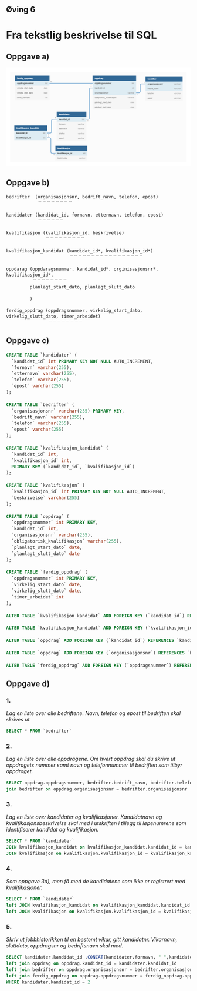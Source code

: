 ## Øving 6
# Fra tekstlig beskrivelse til SQL


## Oppgave a)
![ER modell](./ER_modell.png)

## Oppgave b)

```
bedrifter  (organisasjonsnr, bedrift_navn, telefon, epost)
            ﹉﹉﹉﹉﹉﹉﹉﹉

kandidater (kandidat_id, fornavn, etternavn, telefon, epost)
            ﹉﹉﹉﹉﹉﹉

kvalifikasjon (kvalifikasjon_id, beskrivelse)
               ﹉﹉﹉﹉﹉﹉﹉﹉﹉

kvalifikasjon_kandidat (kandidat_id*, kvalifikasjon_id*)
                        ﹉﹉﹉﹉﹉﹉﹉﹉﹉﹉﹉﹉﹉﹉﹉﹉﹉

oppdarag (oppdaragsnummer, kandidat_id*, orginisasjonsnr*, kvalifikasjon_id*, 
          ﹉﹉﹉﹉﹉﹉﹉﹉
         planlagt_start_dato, planlagt_slutt_dato
         
         )

ferdig_oppdrag (oppdragsnummer, virkelig_start_dato, virkelig_slutt_dato, timer_arbeidet)
                ﹉﹉﹉﹉﹉﹉﹉﹉
```

## Oppgave c)

```sql
CREATE TABLE `kandidater` (
  `kandidat_id` int PRIMARY KEY NOT NULL AUTO_INCREMENT,
  `fornavn` varchar(255),
  `etternavn` varchar(255),
  `telefon` varchar(255),
  `epost` varchar(255)
);

CREATE TABLE `bedrifter` (
  `organisasjonsnr` varchar(255) PRIMARY KEY,
  `bedrift_navn` varchar(255),
  `telefon` varchar(255),
  `epost` varchar(255)
);

CREATE TABLE `kvalifikasjon_kandidat` (
  `kandidat_id` int,
  `kvalifikasjon_id` int,
  PRIMARY KEY (`kandidat_id`, `kvalifikasjon_id`)
);

CREATE TABLE `kvalifikasjon` (
  `kvalifikasjon_id` int PRIMARY KEY NOT NULL AUTO_INCREMENT,
  `beskrivelse` varchar(255)
);

CREATE TABLE `oppdrag` (
  `oppdragsnummer` int PRIMARY KEY,
  `kandidat_id` int,
  `organisasjonsnr` varchar(255),
  `obligatorisk_kvalifikasjon` varchar(255),
  `planlagt_start_dato` date,
  `planlagt_slutt_dato` date
);

CREATE TABLE `ferdig_oppdrag` (
  `oppdragsnummer` int PRIMARY KEY,
  `virkelig_start_dato` date,
  `virkelig_slutt_dato` date,
  `timer_arbeidet` int
);

ALTER TABLE `kvalifikasjon_kandidat` ADD FOREIGN KEY (`kandidat_id`) REFERENCES `kandidater` (`kandidat_id`);

ALTER TABLE `kvalifikasjon_kandidat` ADD FOREIGN KEY (`kvalifikasjon_id`) REFERENCES `kvalifikasjon` (`kvalifikasjon_id`);

ALTER TABLE `oppdrag` ADD FOREIGN KEY (`kandidat_id`) REFERENCES `kandidater` (`kandidat_id`);

ALTER TABLE `oppdrag` ADD FOREIGN KEY (`organisasjonsnr`) REFERENCES `bedrifter` (`organisasjonsnr`);

ALTER TABLE `ferdig_oppdrag` ADD FOREIGN KEY (`oppdragsnummer`) REFERENCES `oppdrag` (`oppdragsnummer`);
```


## Oppgave d)

### 1.
*Lag en liste over alle bedriftene. Navn, telefon og epost til bedriften skal skrives ut.*

```sql
SELECT * FROM `bedrifter`
```


### 2. 
*Lag en liste over alle oppdragene. Om hvert oppdrag skal du skrive ut oppdragets
nummer samt navn og telefonnummer til bedriften som tilbyr oppdraget.*

```sql
SELECT oppdrag.oppdragsnummer, bedrifter.bedrift_navn, bedrifter.telefon FROM `oppdrag`
join bedrifter on oppdrag.organisasjonsnr = bedrifter.organisasjonsnr
```

### 3. 
*Lag en liste over kandidater og kvalifikasjoner. Kandidatnavn og
kvalifikasjonsbeskrivelse skal med i utskriften i tillegg til løpenumrene som
identifiserer kandidat og kvalifikasjon.*

```sql
SELECT * FROM `kandidater`
JOIN kvalifikasjon_kandidat on kvalifikasjon_kandidat.kandidat_id = kandidater.kandidat_id
JOIN kvalifikasjon on kvalifikasjon.kvalifikasjon_id = kvalifikasjon_kandidat.kvalifikasjon_id
```

### 4. 
*Som oppgave 3d), men få med de kandidatene som ikke er registrert med
kvalifikasjoner.*


```sql
SELECT * FROM `kandidater`
left JOIN kvalifikasjon_kandidat on kvalifikasjon_kandidat.kandidat_id = kandidater.kandidat_id
left JOIN kvalifikasjon on kvalifikasjon.kvalifikasjon_id = kvalifikasjon_kandidat.kvalifikasjon_id
```

### 5. 
*Skriv ut jobbhistorikken til en bestemt vikar, gitt kandidatnr. Vikarnavn, sluttdato,
oppdragsnr og bedriftsnavn skal med.*

```sql
SELECT kandidater.kandidat_id ,CONCAT(kandidater.fornavn, " ",kandidater.etternavn) as Navn, ferdig_oppdrag.virkelig_slutt_dato ,oppdrag.oppdragsnummer, bedrifter.bedrift_navn FROM `kandidater`
left join oppdrag on oppdrag.kandidat_id = kandidater.kandidat_id
left join bedrifter on oppdrag.organisasjonsnr = bedrifter.organisasjonsnr
left join ferdig_oppdrag on oppdrag.oppdragsnummer = ferdig_oppdrag.oppdragsnummer
WHERE kandidater.kandidat_id = 2
```